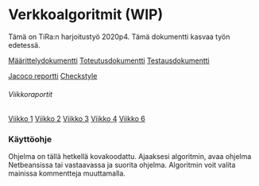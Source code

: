 # Verkkoalgoritmit (WIP)

Tämä on TiRa:n harjoitustyö 2020p4. Tämä dokumentti kasvaa työn edetessä.

[Määrittelydokumentti](https://github.com/skajanti/Verkkoalgoritmit/blob/master/Documentation/Maarittelydokumentti.md)
[Toteutusdokumentti](https://github.com/skajanti/Verkkoalgoritmit/blob/master/Documentation/Toteutusdokumentti.md)
[Testausdokumentti](https://github.com/skajanti/Verkkoalgoritmit/blob/master/Documentation/Testausdokumentti.md)

[Jacoco reportti](https://github.com/skajanti/Verkkoalgoritmit/blob/master/Documentation/jacoco.html)
[Checkstyle](https://github.com/skajanti/Verkkoalgoritmit/blob/master/Documentation/checkstyle.html)

###### Viikkoraportit
[Viikko 1](https://github.com/skajanti/Verkkoalgoritmit/blob/master/Documentation/Viikkoreportit/Viikkoraportti_1.md)
[Viikko 2](https://github.com/skajanti/Verkkoalgoritmit/blob/master/Documentation/Viikkoreportit/Viikkoreportti_2.md)
[Viikko 3](https://github.com/skajanti/Verkkoalgoritmit/blob/master/Documentation/Viikkoreportit/Viikkoreportti_3.md)
[Viikko 4](https://github.com/skajanti/Verkkoalgoritmit/blob/master/Documentation/Viikkoreportit/Viikkoreportti_4.md)
[Viikko 6](https://github.com/skajanti/Verkkoalgoritmit/blob/master/Documentation/Viikkoreportit/Viikkoreportti_6.md)


### Käyttöohje
Ohjelma on tällä hetkellä kovakoodattu. Ajaaksesi algoritmin, avaa ohjelma Netbeansissa tai vastaavassa ja suorita ohjelma. Algoritmin voit valita mainissa kommentteja muuttamalla.